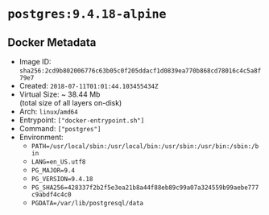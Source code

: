 # `postgres:9.4.18-alpine`

## Docker Metadata

- Image ID: `sha256:2cd9b802006776c63b05c0f205ddacf1d0839ea770b868cd78016c4c5a8f79e7`
- Created: `2018-07-11T01:01:44.103455434Z`
- Virtual Size: ~ 38.44 Mb  
  (total size of all layers on-disk)
- Arch: `linux`/`amd64`
- Entrypoint: `["docker-entrypoint.sh"]`
- Command: `["postgres"]`
- Environment:
  - `PATH=/usr/local/sbin:/usr/local/bin:/usr/sbin:/usr/bin:/sbin:/bin`
  - `LANG=en_US.utf8`
  - `PG_MAJOR=9.4`
  - `PG_VERSION=9.4.18`
  - `PG_SHA256=428337f2b2f5e3ea21b8a44f88eb89c99a07a324559b99aebe777c9abdf4c4c0`
  - `PGDATA=/var/lib/postgresql/data`
